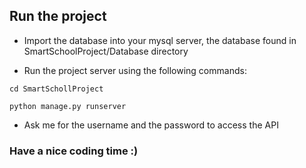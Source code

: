 ## Run the project 

- Import the database into your mysql server, the database found in SmartSchoolProject/Database directory

- Run the project server using the following commands: 

``` cd SmartSchollProject ``` 

``` python manage.py runserver ```

- Ask me for the username and the password to access the API

### Have a nice coding time :) 

